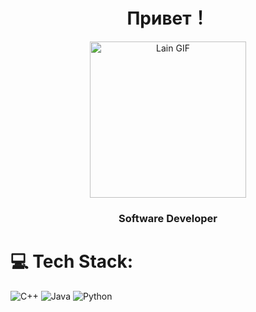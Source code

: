 <h1 align="center">Привет！</h1>
<div align="center"> 
  
<img src="https://i.pinimg.com/originals/10/fa/ed/10faed043cc45390b376cc2e8c19252c.gif" alt="Lain GIF" width="250px" />

<p align="center">
  <h3 align="center"> Software Developer </h3>
</p>

</div>

# 💻 Tech Stack:
![C++](https://img.shields.io/badge/c++-%2300599C.svg?style=for-the-badge&logo=c%2B%2B&logoColor=white) ![Java](https://img.shields.io/badge/java-%23ED8B00.svg?style=for-the-badge&logo=openjdk&logoColor=white) ![Python](https://img.shields.io/badge/python-3670A0?style=for-the-badge&logo=python&logoColor=ffdd54)
